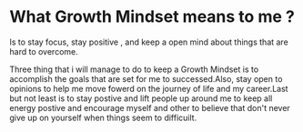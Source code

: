 # What Growth Mindset means to me ?
Is to stay focus, stay positive , and keep a open mind about things that are hard to overcome.

Three thing that i will manage to do to keep a Growth Mindset is to accomplish the goals that are set for me to successed.Also, stay open to opinions to help me move fowerd on the journey of life and my career.Last but not least is to stay postive and lift people up around me to keep all energy postive and encourage myself and other to believe that don't never give up on yourself when things seem to difficuilt.
